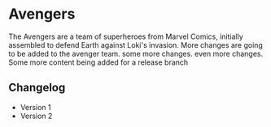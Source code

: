 # Avengers
The Avengers are a team of superheroes from Marvel Comics, initially assembled to defend Earth against Loki's invasion.
More changes are going to be added to the avenger team.
some more changes.
even more changes.
Some more content being added for a release branch

## Changelog

* Version 1
* Version 2
